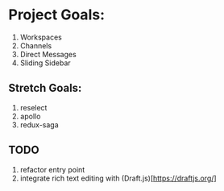 # Project Goals:

1. Workspaces
2. Channels
3. Direct Messages
4. Sliding Sidebar

## Stretch Goals:

1. reselect
2. apollo
3. redux-saga

## TODO

1. refactor entry point
2. integrate rich text editing with (Draft.js)[https://draftjs.org/]
